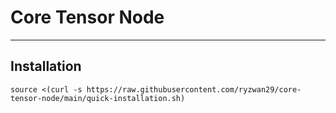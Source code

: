 # Core Tensor Node
----
## Installation
```
source <(curl -s https://raw.githubusercontent.com/ryzwan29/core-tensor-node/main/quick-installation.sh)
```
